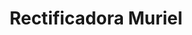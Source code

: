 ---
title: "Rectificadora Muriel"
url: /ciudad-autonoma-de-buenos-aires/rectificadora-muriel/
shop: reparación de automóviles
---